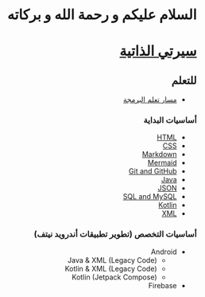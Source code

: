 <div dir="rtl">

# السلام عليكم و رحمة الله و بركاته

# [سيرتي الذاتية](https://www.canva.com/design/DAGSFiuOHw8/INRD6Yo5F9EO7EJw8hJO-w/edit?utm_content=DAGSFiuOHw8&utm_campaign=designshare&utm_medium=link2&utm_source=sharebutton)

## للتعلم

- [مسار تعلم البرمجة](https://github.com/M3MD69/LearnProgrammingBasics)

### أساسيات البداية

- [HTML](https://github.com/M3MD69/LearnHTML)
- [CSS](https://github.com/M3MD69/LearnCSS)
- [Markdown](https://github.com/M3MD69/LearnMarkdown)
- [Mermaid](https://github.com/M3MD69/LearnMermaid)
- [Git and GitHub](https://github.com/M3MD69/LearnGitAndGithub)
- [Java](https://github.com/M3MD69/LearnJava)
- [JSON](https://github.com/M3MD69/LearnJSON)
- [SQL and MySQL](https://github.com/M3MD69/LearnSQLAndMySQL)
- [Kotlin](https://github.com/M3MD69/LearnKotlin)
- [XML](https://github.com/M3MD69/LearnXML)

### أساسيات التخصص (تطوير تطبيقات أندرويد نيتف)

- Android
    - Java & XML (Legacy Code)
    - Kotlin & XML (Legacy Code)
    - Kotlin (Jetpack Compose)
- Firebase

</div>
